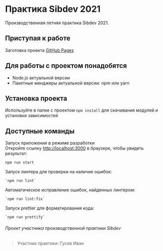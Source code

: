 # Практика Sibdev 2021
Производственная летняя практика Sibdev 2021.

## Приступая к работе
Заготовка проекта [GitHub Pages](https://github.com/SibdevPro/practice2021-react-stub)

## Для работы с проектом понадобятся
- Node.js актуальной версии
- Пакетные менджеры актуальной версии: npm или yarn

## Установка проекта
Используйте в папке с проектом `npm install` для скачивания модулей и установки зависимостей

## Доступные команды
Запуск приложения в режиме разработки<br />
Откройте ссылку [http://localhost:3000](http://localhost:3000) в браузере, чтобы увидеть результат:
```
npm run start
```

Запуск линтера для проверки на наличие ошибок:
```
`npm run lint`
```

Автоматическое исправление ошибок, найденных линтером:
```
`npm run lint:fix`
```

Запуск prettier для форматирования кода:
```
`npm run prettify`
```

###### Проект участника производственной практики Sibdev
> Участник практики: Гусев Иван
